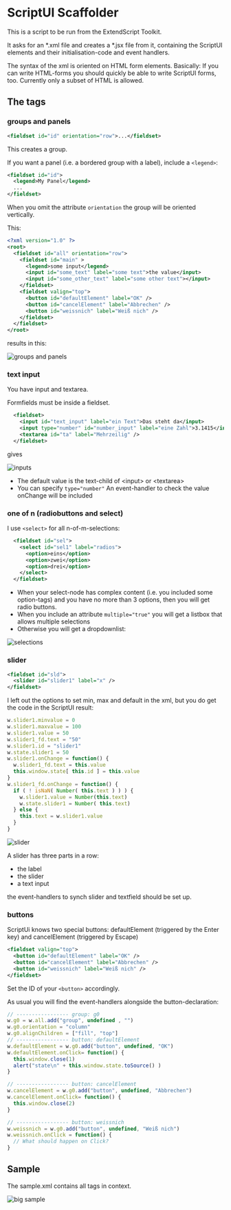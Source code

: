 # ScriptUI Scaffolder

This is a script to be run from the ExtendScript Toolkit.

It asks for an *.xml file and creates a *.jsx file from it, containing the ScriptUI elements and their initialisation-code and event handlers.

The syntax of the xml is oriented on HTML form elements. Basically: If you can write HTML-forms you should quickly be able to write ScriptUI forms, too. Currently only a subset of HTML is allowed.

## The tags

### groups and panels

``` xml
<fieldset id="id" orientation="row">...</fieldset>
```

This creates a group.

If you want a panel (i.e. a bordered group with a label), include a `<legend>`:

``` xml
<fieldset id="id">
  <legend>My Panel</legend>
  ...
</fieldset>
```

When you omit the attribute `orientation` the group will be oriented vertically.

This:

``` xml
<?xml version="1.0" ?>
<root>
  <fieldset id="all" orientation="row">
    <fieldset id="main" > 
      <legend>some input</legend>
      <input id="some_text" label="some text">the value</input>
      <input id="some_other_text" label="some other text"></input>
    </fieldset>
    <fieldset valign="top">
      <button id="defaultElement" label="OK" />
      <button id="cancelElement" label="Abbrechen" />
      <button id="weissnich" label="Weiß nich" />
    </fieldset>
  </fieldset>
</root>
```

results in this:

![groups and panels](./pix/groups.jpg)

### text input

You have input and textarea.

Formfields must be inside a fieldset.

``` xml
  <fieldset>
    <input id="text_input" label="ein Text">Das steht da</input>
    <input type="number" id="number_input" label="eine Zahl">3.1415</input>
    <textarea id="ta" label="Mehrzeilig" />
  </fieldset>
```

gives

![inputs](./pix/input.jpg)

- The default value is the text-child of &lt;input> or &lt;textarea>
- You can specify `type="number"` An event-handler to check the value onChange will be included

### one of n (radiobuttons and select)

I use `<select>` for all n-of-m-selections:

``` xml
  <fieldset id="sel">
    <select id="sel1" label="radios">
      <option>eins</option>
      <option>zwei</option>
      <option>drei</option>
    </select>
  </fieldset>
```

- When your select-node has complex content (i.e. you included some option-tags) and you have no more than 3 options, then you will get radio buttons.
- When you include an attribute `multiple="true"` you will get a listbox that allows multiple selections
- Otherwise you will get a dropdownlist:

![selections](./pix/select.jpg)

### slider

``` xml
<fieldset id="sld">
  <slider id="slider1" label="x" />
</fieldset>
```

I left out the options to set min, max and default in the xml, but you do get the code in the ScriptUI result:

``` javascript
w.slider1.minvalue = 0
w.slider1.maxvalue = 100
w.slider1.value = 50
w.slider1_fd.text = "50"
w.slider1.id = "slider1"
w.state.slider1 = 50
w.slider1.onChange = function() {
  w.slider1_fd.text = this.value
  this.window.state[ this.id ] = this.value
}
w.slider1_fd.onChange = function() {
  if ( ! isNaN( Number( this.text ) ) ) {
    w.slider1.value = Number(this.text)
    w.state.slider1 = Number( this.text)
  } else {
    this.text = w.slider1.value
  }
}
```

![slider](./pix/slider.jpg)

A slider has three parts in a row: 
- the label
- the slider
- a text input

the event-handlers to synch slider and textfield should be set up.

### buttons

ScriptUi knows two special buttons: defaultElement (triggered by the Enter key) and cancelElement (triggered by Escape)

``` xml
<fieldset valign="top">
  <button id="defaultElement" label="OK" />
  <button id="cancelElement" label="Abbrechen" />
  <button id="weissnich" label="Weiß nich" />
</fieldset>
```

Set the ID of your `<button>` accordingly.

As usual you will find the event-handlers alongside the button-declaration:

```javascript
// ----------------- group: g0
w.g0 = w.all.add("group", undefined , "")
w.g0.orientation = "column"
w.g0.alignChildren = ["fill", "top"]
// ----------------- button: defaultElement
w.defaultElement = w.g0.add("button", undefined, "OK")
w.defaultElement.onClick= function() {
  this.window.close(1)
  alert("state\n" + this.window.state.toSource() )
}

// ----------------- button: cancelElement
w.cancelElement = w.g0.add("button", undefined, "Abbrechen")
w.cancelElement.onClick= function() {
  this.window.close(2)
}

// ----------------- button: weissnich
w.weissnich = w.g0.add("button", undefined, "Weiß nich")
w.weissnich.onClick = function() {
  // What should happen on Click?
}
```

## Sample

The sample.xml contains all tags in context.

![big sample](./pix/big_sample.jpg)